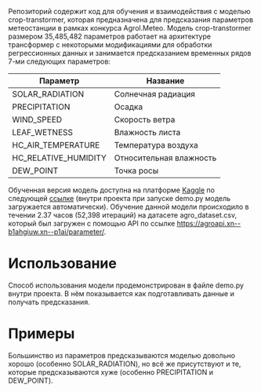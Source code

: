 Репозиторий содержит код для обучения и взаимодействия с моделью crop-transtormer, которая предназначена для предсказания параметров метеостанции в рамках конкурса Agrol.Meteo. 
Модель crop-transtormer размером 35,485,482 параметров работает на архитектуре трансформер с некоторыми модификациями для обработки регрессионных данных и занимается предсказанием временных рядов 7-ми следующих параметров:

|Параметр             | Название                |
|---------------------|-------------------------|
|SOLAR_RADIATION      | Солнечная радиация      |
|PRECIPITATION        | Осадка                  |
|WIND_SPEED           | Скорость ветра          |
|LEAF_WETNESS         | Влажность листа         |
|HC_AIR_TEMPERATURE   | Температура воздуха     |
|HC_RELATIVE_HUMIDITY | Относительная влажность |
|DEW_POINT            | Точка росы              |

Обученная версия модель доступна на платформе [Kaggle](https://www.kaggle.com/) по следующей [ссылке](https://www.kaggle.com/models/danildolgov/crop-transformer) (внутри проекта при запуске demo.py модель загружается автоматически).
Обучение данной модели происходило в течении 2.37 часов (52,398 итераций) на датасете agro_dataset.csv, который был загружен с помощью API по ссылке https://agroapi.xn--b1ahgiuw.xn--p1ai/parameter/.

# Использование
Способ использования модели продемонстрирован в файле demo.py внутри проекта. В нём показывается как подготавливать данные и получать предсказания. 

# Примеры
Большинство из параметров предсказываются моделью довольно хорошо (особенно SOLAR_RADIATION), но всё же присутствуют и те, которые предсказываются хуже (особенно PRECIPITATION и DEW_POINT).
